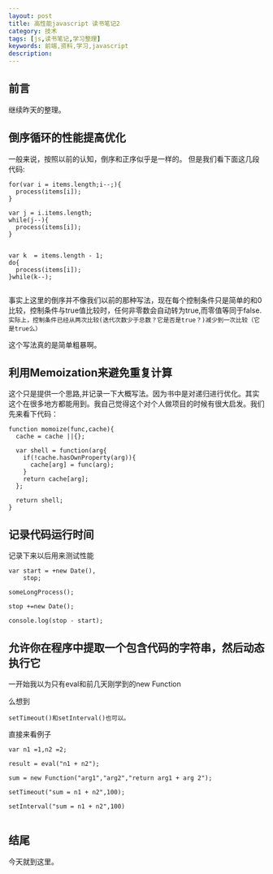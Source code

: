 ```yaml
---
layout: post
title: 高性能javascript 读书笔记2
category: 技术
tags: [js,读书笔记,学习整理]
keywords: 前端,资料,学习,javascript
description: 
---
```


## 前言 
继续昨天的整理。

## 倒序循环的性能提高优化
一般来说，按照以前的认知，倒序和正序似乎是一样的。
但是我们看下面这几段代码:

```
for(var i = items.length;i--;){
  process(items[i]);
}

var j = i.items.length;
while(j--){
  process(items[i]);
}


var k  = items.length - 1;
do{
  process(items[i]);
}while(k--);


```

事实上这里的倒序并不像我们以前的那种写法，现在每个控制条件只是简单的和0比较，控制条件与true值比较时，任何非零数会自动转为true,而零值等同于false.`实际上，控制条件已经从两次比较(迭代次数少于总数？它是否是true？)减少到一次比较（它是true么）`

这个写法真的是简单粗暴啊。

## 利用Memoization来避免重复计算

这个只是提供一个思路,并记录一下大概写法。因为书中是对递归进行优化。其实这个在很多地方都能用到。我自己觉得这个对个人做项目的时候有很大启发。我们先来看下代码：

```
function momoize(func,cache){
  cache = cache ||{};
  
  var shell = function(arg{
    if(!cache.hasOwnProperty(arg)){
      cache[arg] = func(arg);
    }
    return cache[arg];
  };
  
  return shell;
}
```

## 记录代码运行时间

记录下来以后用来测试性能

```
var start = +new Date(),
    stop;

someLongProcess();

stop +=new Date();

console.log(stop - start);

```

## 允许你在程序中提取一个包含代码的字符串，然后动态执行它
一开始我以为只有eval和前几天刚学到的new Function

么想到

`setTimeout()和setInterval()也可以。`

直接来看例子

```
var n1 =1,n2 =2;

result = eval("n1 + n2");

sum = new Function("arg1","arg2","return arg1 + arg 2");

setTimeout("sum = n1 + n2",100);

setInterval("sum = n1 + n2",100)


```

## 结尾
今天就到这里。

